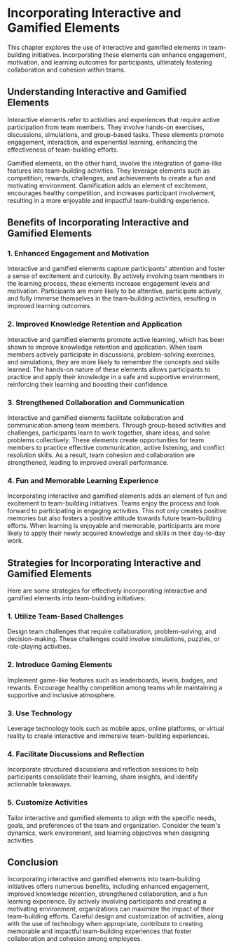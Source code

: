 Incorporating Interactive and Gamified Elements
========================================================

This chapter explores the use of interactive and gamified elements in team-building initiatives. Incorporating these elements can enhance engagement, motivation, and learning outcomes for participants, ultimately fostering collaboration and cohesion within teams.

Understanding Interactive and Gamified Elements
-----------------------------------------------

Interactive elements refer to activities and experiences that require active participation from team members. They involve hands-on exercises, discussions, simulations, and group-based tasks. These elements promote engagement, interaction, and experiential learning, enhancing the effectiveness of team-building efforts.

Gamified elements, on the other hand, involve the integration of game-like features into team-building activities. They leverage elements such as competition, rewards, challenges, and achievements to create a fun and motivating environment. Gamification adds an element of excitement, encourages healthy competition, and increases participant involvement, resulting in a more enjoyable and impactful team-building experience.

Benefits of Incorporating Interactive and Gamified Elements
-----------------------------------------------------------

### 1. Enhanced Engagement and Motivation

Interactive and gamified elements capture participants' attention and foster a sense of excitement and curiosity. By actively involving team members in the learning process, these elements increase engagement levels and motivation. Participants are more likely to be attentive, participate actively, and fully immerse themselves in the team-building activities, resulting in improved learning outcomes.

### 2. Improved Knowledge Retention and Application

Interactive and gamified elements promote active learning, which has been shown to improve knowledge retention and application. When team members actively participate in discussions, problem-solving exercises, and simulations, they are more likely to remember the concepts and skills learned. The hands-on nature of these elements allows participants to practice and apply their knowledge in a safe and supportive environment, reinforcing their learning and boosting their confidence.

### 3. Strengthened Collaboration and Communication

Interactive and gamified elements facilitate collaboration and communication among team members. Through group-based activities and challenges, participants learn to work together, share ideas, and solve problems collectively. These elements create opportunities for team members to practice effective communication, active listening, and conflict resolution skills. As a result, team cohesion and collaboration are strengthened, leading to improved overall performance.

### 4. Fun and Memorable Learning Experience

Incorporating interactive and gamified elements adds an element of fun and excitement to team-building initiatives. Teams enjoy the process and look forward to participating in engaging activities. This not only creates positive memories but also fosters a positive attitude towards future team-building efforts. When learning is enjoyable and memorable, participants are more likely to apply their newly acquired knowledge and skills in their day-to-day work.

Strategies for Incorporating Interactive and Gamified Elements
--------------------------------------------------------------

Here are some strategies for effectively incorporating interactive and gamified elements into team-building initiatives:

### 1\. Utilize Team-Based Challenges

Design team challenges that require collaboration, problem-solving, and decision-making. These challenges could involve simulations, puzzles, or role-playing activities.

### 2\. Introduce Gaming Elements

Implement game-like features such as leaderboards, levels, badges, and rewards. Encourage healthy competition among teams while maintaining a supportive and inclusive atmosphere.

### 3\. Use Technology

Leverage technology tools such as mobile apps, online platforms, or virtual reality to create interactive and immersive team-building experiences.

### 4\. Facilitate Discussions and Reflection

Incorporate structured discussions and reflection sessions to help participants consolidate their learning, share insights, and identify actionable takeaways.

### 5\. Customize Activities

Tailor interactive and gamified elements to align with the specific needs, goals, and preferences of the team and organization. Consider the team's dynamics, work environment, and learning objectives when designing activities.

Conclusion
----------

Incorporating interactive and gamified elements into team-building initiatives offers numerous benefits, including enhanced engagement, improved knowledge retention, strengthened collaboration, and a fun learning experience. By actively involving participants and creating a motivating environment, organizations can maximize the impact of their team-building efforts. Careful design and customization of activities, along with the use of technology when appropriate, contribute to creating memorable and impactful team-building experiences that foster collaboration and cohesion among employees.
